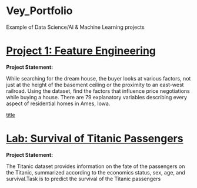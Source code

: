 # Vey_Portfolio
Example of Data Science/AI &amp; Machine Learning projects<br>
# [Project 1: Feature Engineering](https://github.com/Vey27/AI---Machine-Learning/blob/main/Project1.md)
**Project Statement:**<br>
<p>While searching for the dream house, the buyer looks at various factors, not just at the height of the basement ceiling or the proximity to an east-west railroad.
Using the dataset, find the factors that influence price negotiations while buying a house.
There are 79 explanatory variables describing every aspect of residential homes in Ames, Iowa.</p>

[title](https://www.example.com)



# [Lab: Survival of Titanic Passengers](https://github.com/Vey27/AI---Machine-Learning/blob/main/TitanicSurvival.md)
**Project Statement:**
<p>The Titanic dataset provides information on the fate of the passengers on the Titanic, summarized according to the economics status, sex, age, and survival.Task is to predict the survival of the Titanic passengers</p>
